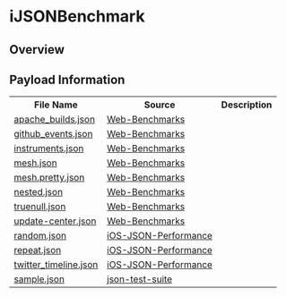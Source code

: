 iJSONBenchmark
==============

Overview
--------

Payload Information
--------
<table>
    <tr>
        <th>File Name</v>
        <th>Source</th>
        <th>Description</th>
    </tr>
    <tr>
        <td><a href="https://github.com/amamchur/iJSONBenchmark/blob/master/payload/apache_builds.json">apache_builds.json</a></td>
        <td><a href="https://github.com/chadaustin/Web-Benchmarks/tree/master/json/testdata">Web-Benchmarks</a></td>
        <td></td>
    </tr>
    <tr>
        <td><a href="https://github.com/amamchur/iJSONBenchmark/blob/master/payload/github_events.json">github_events.json</a></td>
        <td><a href="https://github.com/chadaustin/Web-Benchmarks/tree/master/json/testdata">Web-Benchmarks</a></td>
        <td></td>
    </tr>
    <tr>
        <td><a href="https://github.com/amamchur/iJSONBenchmark/blob/master/payload/instruments.json">instruments.json</a></td>
        <td><a href="https://github.com/chadaustin/Web-Benchmarks/tree/master/json/testdata">Web-Benchmarks</a></td>
        <td></td>
    </tr>
    <tr>
        <td><a href="https://github.com/amamchur/iJSONBenchmark/blob/master/payload/mesh.json">mesh.json</a></td>
        <td><a href="https://github.com/chadaustin/Web-Benchmarks/tree/master/json/testdata">Web-Benchmarks</a></td>
        <td></td>
    </tr>
    <tr>
        <td><a href="https://github.com/amamchur/iJSONBenchmark/blob/master/payload/mesh.pretty.json">mesh.pretty.json</a></td>
        <td><a href="https://github.com/chadaustin/Web-Benchmarks/tree/master/json/testdata">Web-Benchmarks</a></td>
        <td></td>
    </tr>
    <tr>
        <td><a href="https://github.com/amamchur/iJSONBenchmark/blob/master/payload/nested.json">nested.json</a></td>
        <td><a href="https://github.com/chadaustin/Web-Benchmarks/tree/master/json/testdata">Web-Benchmarks</a></td>
        <td></td>
    </tr>
    <tr>
        <td><a href="https://github.com/amamchur/iJSONBenchmark/blob/master/payload/truenull.json">truenull.json</a></td>
        <td><a href="https://github.com/chadaustin/Web-Benchmarks/tree/master/json/testdata">Web-Benchmarks</a></td>
        <td></td>
    </tr>
    <tr>
        <td><a href="https://github.com/amamchur/iJSONBenchmark/blob/master/payload/update-center.json">update-center.json</a></td>
        <td><a href="https://github.com/chadaustin/Web-Benchmarks/tree/master/json/testdata">Web-Benchmarks</a></td>
        <td></td>
    </tr>
    <tr>
        <td><a href="https://github.com/amamchur/iJSONBenchmark/blob/master/payload/random.json">random.json</a></td>
        <td><a href="https://github.com/bontoJR/iOS-JSON-Performance/tree/master/JSONlibs">iOS-JSON-Performance</a></td>
        <td></td>
    </tr>
    <tr>
        <td><a href="https://github.com/amamchur/iJSONBenchmark/blob/master/payload/repeat.json">repeat.json</a></td>
        <td><a href="https://github.com/bontoJR/iOS-JSON-Performance/tree/master/JSONlibs">iOS-JSON-Performance</a></td>
        <td></td>
    </tr>
    <tr>
        <td><a href="https://github.com/amamchur/iJSONBenchmark/blob/master/payload/twitter_timeline.json">twitter_timeline.json</a></td>
        <td><a href="https://github.com/bontoJR/iOS-JSON-Performance/tree/master/JSONlibs">iOS-JSON-Performance</a></td>
        <td></td>
    </tr>
    <tr>
        <td><a href="https://github.com/amamchur/iJSONBenchmark/blob/master/payload/sample.json">sample.json</a></td>
        <td><a href="https://code.google.com/p/json-test-suite/downloads/list">json-test-suite</a></td>
        <td></td>
    </tr>
<table/>
